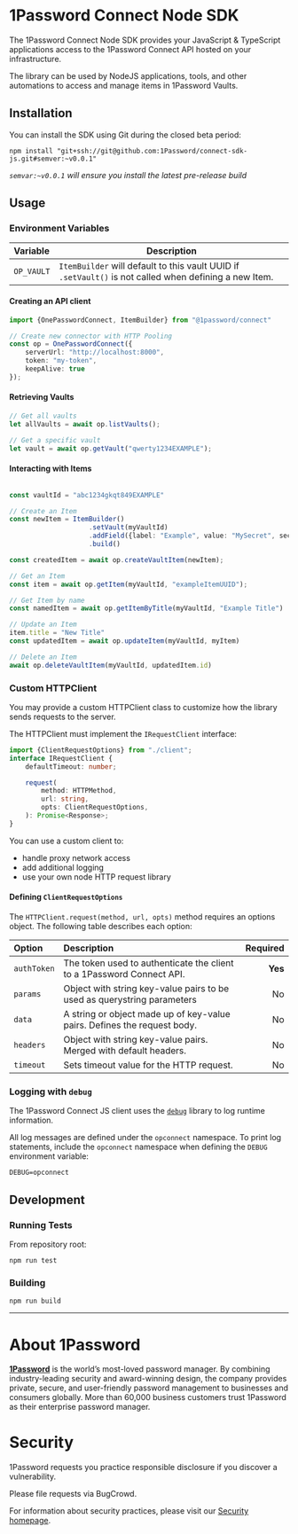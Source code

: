 # 1Password Connect Node SDK

The 1Password Connect Node SDK provides your JavaScript & TypeScript applications access to the 1Password Connect API hosted on your infrastructure.

The library can be used by NodeJS applications, tools, and other automations to access and manage items in 1Password Vaults.

## Installation

You can install the SDK using Git during the closed beta period:

```
npm install "git+ssh://git@github.com:1Password/connect-sdk-js.git#semver:~v0.0.1"
```
_`semvar:~v0.0.1` will ensure you install the latest pre-release build_

## Usage

### Environment Variables
| Variable           | Description |
|:---------------|------------|
|`OP_VAULT` | `ItemBuilder` will default to this vault UUID if `.setVault()` is not called when defining a new Item. |

#### Creating an API client

```typescript
import {OnePasswordConnect, ItemBuilder} from "@1password/connect"

// Create new connector with HTTP Pooling
const op = OnePasswordConnect({
    serverUrl: "http://localhost:8000",
    token: "my-token",
    keepAlive: true
});
```

#### Retrieving Vaults
 ```typescript
 // Get all vaults
let allVaults = await op.listVaults();

// Get a specific vault
let vault = await op.getVault("qwerty1234EXAMPLE");
```

#### Interacting with Items

```typescript

const vaultId = "abc1234gkqt849EXAMPLE"

// Create an Item
const newItem = ItemBuilder()
                    .setVault(myVaultId)
                    .addField({label: "Example", value: "MySecret", sectionName: "Demo Section"})
                    .build()

const createdItem = await op.createVaultItem(newItem);

// Get an Item
const item = await op.getItem(myVaultId, "exampleItemUUID");

// Get Item by name
const namedItem = await op.getItemByTitle(myVaultId, "Example Title")

// Update an Item
item.title = "New Title"
const updatedItem = await op.updateItem(myVaultId, myItem)

// Delete an Item
await op.deleteVaultItem(myVaultId, updatedItem.id)
```


### Custom HTTPClient

You may provide a custom HTTPClient class to customize how the library sends requests to the server.

The HTTPClient must implement the `IRequestClient` interface:
```typescript
import {ClientRequestOptions} from "./client";
interface IRequestClient {
    defaultTimeout: number;

    request(
        method: HTTPMethod,
        url: string,
        opts: ClientRequestOptions,
    ): Promise<Response>;
}
```

You can use a custom client to:
- handle proxy network access
- add additional logging
- use your own node HTTP request library

#### Defining `ClientRequestOptions`
The `HTTPClient.request(method, url, opts)` method requires an options object. The following table describes each option:

| Option | Description | Required |
|:---|:---|---:|
| `authToken` | The token used to authenticate the client to a 1Password Connect API. | **Yes**
| `params`| Object with string key-value pairs to be used as querystring parameters | No
| `data` | A string or object made up of key-value pairs. Defines the request body. | No
| `headers`| Object with string key-value pairs. Merged with default headers. | No
| `timeout`| Sets timeout value for the HTTP request. | No

### Logging with `debug`

The 1Password Connect JS client uses the [`debug`](https://www.npmjs.com/package/debug) library to log runtime information.

All log messages are defined under the `opconnect` namespace. To print log statements, include the `opconnect` namespace when defining the `DEBUG` environment variable:

```
DEBUG=opconnect
```
## Development

### Running Tests

From repository root:
```shell script
npm run test
```

### Building

```shell script
npm run build
```

---

# About 1Password

**[1Password](https://1password.com/)** is the world’s most-loved password manager. By combining industry-leading security and award-winning design, the company provides private, secure, and user-friendly password management to businesses and consumers globally. More than 60,000 business customers trust 1Password as their enterprise password manager.

# Security

1Password requests you practice responsible disclosure if you discover a vulnerability.

Please file requests via BugCrowd.

For information about security practices, please visit our [Security homepage](https://1password.com/security/).
